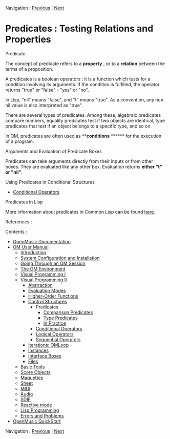 Navigation : [Previous](Control "page précédente\(Control
Structures\)") | [Next](PredComparison "page
suivante\(Comparison Predicates\)")


# Predicates : Testing Relations and Properties

Predicate

The concept of predicate refers to a **property** , or to a **relation**
between the terms of a proposition.

A predicates is a  boolean operators  : it is a function which tests for a
condition involving its arguments. If the condition is fulfilled, the operator
returns "true" or "false" - "yes" or "no".

In Lisp, "nil" means "false", and "t" means "true". As a convention, any non
nil value is also interpreted as "true".

There are several types of predicates. Among these, algebraic predicates
compare numbers, equality predicates test if two objects are identical, type
predicates that test if an object belongs to a specific type, and so on.

In OM, predicates are often used as ****conditions** ****** for the execution
of a program.

Arguments and Evaluation of Predicate Boxes

Predicates can take arguments directly from their inputs or from other boxes.
They are evaluated like any other box. Evaluation returns **either "t" or
"nil"**.

Using Predicates in Conditional Structures

  * [Conditional Operators](ConditionalOps)

Predicates in Lisp

More information about predicates in Common Lisp can be found
[here](http://www.cs.cmu.edu/Groups/AI/cltl/clm/node69
"http://www.cs.cmu.edu/Groups/AI/cltl/clm/node69 \(nouvelle
fenêtre\)").

References :

Contents :

  * [OpenMusic Documentation](OM-Documentation)
  * [OM User Manual](OM-User-Manual)
    * [Introduction](00-Contents)
    * [System Configuration and Installation](Installation)
    * [Going Through an OM Session](Goingthrough)
    * [The OM Environment](Environment)
    * [Visual Programming I](BasicVisualProgramming)
    * [Visual Programming II](AdvancedVisualProgramming)
      * [Abstraction](Abstraction)
      * [Evaluation Modes](EvalModes)
      * [Higher-Order Functions](HighOrder)
      * [Control Structures](Control)
        * Predicates
          * [Comparison Predicates](PredComparison)
          * [Type Predicates](PredTypes)
          * [In Practice](PredExample)
        * [Conditional Operators](ConditionalOps)
        * [Logical Operators](Logical)
        * [Sequential Operators](Sequencial)
      * [Iterations: OMLoop](OMLoop)
      * [Instances](Instances)
      * [Interface Boxes](InterfaceBoxes)
      * [Files](Files)
    * [Basic Tools](BasicObjects)
    * [Score Objects](ScoreObjects)
    * [Maquettes](Maquettes)
    * [Sheet](Sheet)
    * [MIDI](MIDI)
    * [Audio](Audio)
    * [SDIF](SDIF)
    * [Reactive mode](Reactive)
    * [Lisp Programming](Lisp)
    * [Errors and Problems](errors)
  * [OpenMusic QuickStart](QuickStart-Chapters)

Navigation : [Previous](Control "page précédente\(Control
Structures\)") | [Next](PredComparison "page
suivante\(Comparison Predicates\)")

